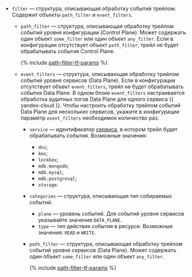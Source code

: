 
* `filter` — структура, описывающая обработку событий трейлом. Содержит объекты `path_filter` и `event_filters`.
    * `path_filter` — структура, описывающая обработку трейлом событий уровня конфигурации (Control Plane). Может содержать один объект `some_filter` или один объект `any_filter`. Если в конфигурации отсутствует объект `path_filter`, трейл не будет обрабатывать события Control Plane.

        {% include [path-filter-tf-params](./path-filter-tf-params.md) %}

    * `event_filters` — структура, описывающая обработку трейлом событий уровня сервисов (Data Plane). Если в конфигурации отсутствует объект `event_filters`, трейл не будет обрабатывать события Data Plane. В одном блоке `event_filters` настраивается обработка аудитных логов Data Plane для одного сервиса {{ yandex-cloud }}. Чтобы настроить обработку трейлом событий Data Plane для нескольких сервисов, укажите в конфигурации параметр `event_filters` необходимое количество раз.
        * `service` — идентификатор [сервиса](../../audit-trails/concepts/control-plane-vs-data-plane.md#data-plane-events), в котором трейл будет обрабатывать события.
            Возможные значения:
            * `dns`;
            * `kms`;
            * `lockbox`;
            * `mdb.mongodb`;
            * `mdb.mysql`;
            * `mdb.postgresql`;
            * `storage`.

        * `categories` — структура, описывающая тип собираемых событий.
            * `plane` — уровень событий. Для событий уровня сервисов указывайте значение `DATA_PLANE`.
            * `type` — тип действия события в ресурсе. Возможные значения: `READ` и `WRITE`.

        * `path_filter` — структура, описывающая обработку трейлом событий уровня сервисов (Data Plane). Может содержать один объект `some_filter` или один объект `any_filter`.

            {% include [path-filter-tf-params](./path-filter-tf-params.md) %}